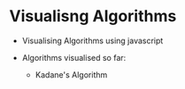 # Visualisng Algorithms


- Visualising Algorithms using javascript

- Algorithms visualised so far:
     * Kadane's Algorithm